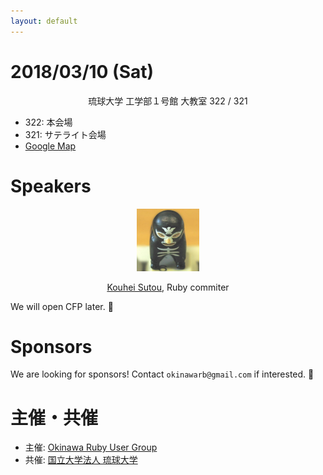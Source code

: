 ```yaml
---
layout: default
---
```


# 2018/03/10 (Sat)

<div class="header-3" style="text-align: center;">琉球大学 工学部１号館 大教室 322 / 321</div>

- 322: 本会場
- 321: サテライト会場
- [Google Map](https://maps.google.co.jp/maps/ms?ie=UTF8&brcurrent=3,0x34e56d1df2e32fe5:0xb46dc2f85de43f4b,1&oe=UTF8&msa=0&msid=105655023061209926360.0004954ae235a0ff9b428)

# Speakers

<div style="text-align: center">
<img width="100" src="/img/speakers/kou.jpeg" alt="Kouhei Sutou icon" />
<p><a href="https://github.com/kou">Kouhei Sutou</a>, Ruby commiter</p>
</div>

We will open CFP later. 📮

# Sponsors

We are looking for sponsors! Contact `okinawarb@gmail.com` if interested. 📩


# [](#staffs) 主催・共催

- 主催: [Okinawa Ruby User Group](http://ruby.okinawa/)
- 共催: [国立大学法人 琉球大学](http://www.u-ryukyu.ac.jp/)
